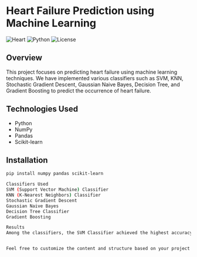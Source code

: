 # Heart Failure Prediction using Machine Learning

![Heart](https://img.shields.io/badge/Heart-%F0%9F%92%93-red)
![Python](https://img.shields.io/badge/Python-3.8%2B-blue)
![License](https://img.shields.io/badge/License-MIT-green)

## Overview

This project focuses on predicting heart failure using machine learning techniques. We have implemented various classifiers such as SVM, KNN, Stochastic Gradient Descent, Gaussian Naive Bayes, Decision Tree, and Gradient Boosting to predict the occurrence of heart failure.

## Technologies Used

- Python
- NumPy
- Pandas
- Scikit-learn

## Installation

```bash
pip install numpy pandas scikit-learn

Classifiers Used
SVM (Support Vector Machine) Classifier
KNN (K-Nearest Neighbors) Classifier
Stochastic Gradient Descent
Gaussian Naive Bayes
Decision Tree Classifier
Gradient Boosting

Results
Among the classifiers, the SVM Classifier achieved the highest accuracy score of 89%.


Feel free to customize the content and structure based on your project's specific details and requirements. Add or remove sections as needed.
